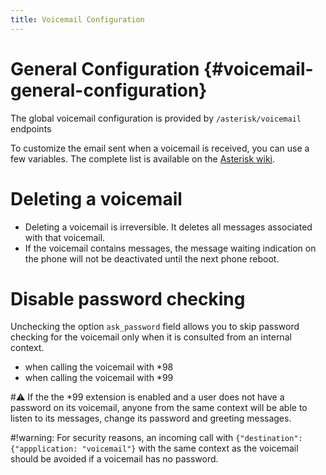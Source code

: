 ```yaml
---
title: Voicemail Configuration
---
```


# General Configuration {#voicemail-general-configuration}

The global voicemail configuration is provided by `/asterisk/voicemail` endpoints

To customize the email sent when a voicemail is received, you can use a few variables. The complete
list is available on the
[Asterisk wiki](https://wiki.asterisk.org/wiki/display/AST/VoiceMail+Channel+Variables).

# Deleting a voicemail

- Deleting a voicemail is irreversible. It deletes all messages associated with that voicemail.
- If the voicemail contains messages, the message waiting indication on the phone will not be
  deactivated until the next phone reboot.

# Disable password checking

Unchecking the option `ask_password` field allows you to skip password checking for the voicemail
only when it is consulted from an internal context.

- when calling the voicemail with \*98
- when calling the voicemail with \*99<voicemail number>

#:warning: If the the \*99 extension is enabled and a user does not have a password on its
voicemail, anyone from the same context will be able to listen to its messages, change its password
and greeting messages.

#!warning: For security reasons, an incoming call with
`{"destination": {"appplication: "voicemail"}` with the same context as the voicemail should be
avoided if a voicemail has no password.
